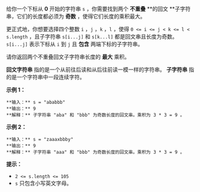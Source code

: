 给你一个下标从 **0**  开始的字符串 `s` ，你需要找到两个 **不重叠** **的回文  **子字符串，它们的长度都必须为 **奇数**
，使得它们长度的乘积最大。

更正式地，你想要选择四个整数 `i` ，`j` ，`k` ，`l` ，使得 `0 <= i <= j < k <= l < s.length` ，且子字符串
`s[i...j]` 和 `s[k...l]` 都是回文串且长度为奇数。`s[i...j]` 表示下标从 `i` 到 `j` 且 **包含**
两端下标的子字符串。

请你返回两个不重叠回文子字符串长度的 **最大**  乘积。

**回文字符串**  指的是一个从前往后读和从后往前读一模一样的字符串。 **子字符串**  指的是一个字符串中一段连续字符。



**示例 1：**

    
    
    **输入：** s = "ababbb"
    **输出：** 9
    **解释：** 子字符串 "aba" 和 "bbb" 为奇数长度的回文串。乘积为 3 * 3 = 9 。
    

**示例 2：**

    
    
    **输入：** s = "zaaaxbbby"
    **输出：** 9
    **解释：** 子字符串 "aaa" 和 "bbb" 为奇数长度的回文串。乘积为 3 * 3 = 9 。
    



**提示：**

  * `2 <= s.length <= 105`
  * `s` 只包含小写英文字母。

